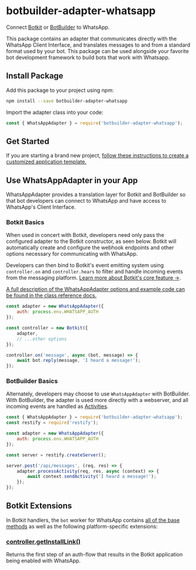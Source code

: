 # botbuilder-adapter-whatsapp

Connect [Botkit](https://www.npmjs.com/package/botkit) or [BotBuilder](https://www.npmjs.com/package/botbuilder) to
WhatsApp.

This package contains an adapter that communicates directly with the WhatsApp Client Interface, and translates messages
to and from a standard format used by your bot. This package can be used alongside your favorite bot development
framework to build bots that work with Whatsapp.

## Install Package

Add this package to your project using npm:

```bash
npm install --save botbuilder-adapter-whatsapp
```

Import the adapter class into your code:

```javascript
const { WhatsAppAdapter } = require('botbuilder-adapter-whatsapp');
```

## Get Started

If you are starting a brand new
project, [follow these instructions to create a customized application template.](../docs/index.md)

## Use WhatsAppAdapter in your App

WhatsAppAdapter provides a translation layer for Botkit and BotBuilder so that bot developers can connect to WhatsApp
and have access to WhatsApp's Client Interface.

### Botkit Basics

When used in concert with Botkit, developers need only pass the configured adapter to the Botkit constructor, as seen
below. Botkit will automatically create and configure the webhook endpoints and other options necessary for
communicating with WhatsApp.

Developers can then bind to Botkit's event emitting system using `controller.on` and `controller.hears` to filter and
handle incoming events from the messaging platform. [Learn more about Botkit's core feature &rarr;](../docs/index.md).

[A full description of the WhatsAppAdapter options and example code can be found in the class reference docs.](../docs/reference/whatsapp.md#create-a-new-whatsappadapter)

```javascript
const adapter = new WhatsAppAdapter({
	auth: process.env.WHATSAPP_AUTH
});

const controller = new Botkit({
	adapter,
	// ...other options
});

controller.on('message', async (bot, message) => {
	await bot.reply(message, 'I heard a message!');
});
```

### BotBuilder Basics

Alternately, developers may choose to use `WhatsAppAdapter` with BotBuilder. With BotBuilder, the adapter is used more
directly with a webserver, and all incoming events are handled
as [Activities](https://docs.microsoft.com/en-us/javascript/api/botframework-schema/activity?view=botbuilder-ts-latest).

```javascript
const { WhatsAppAdapter } = require('botbuilder-adapter-whatsapp');
const restify = require('restify');

const adapter = new WhatsAppAdapter({
	auth: process.env.WHATSAPP_AUTH
});

const server = restify.createServer();

server.post('/api/messages', (req, res) => {
	adapter.processActivity(req, res, async (context) => {
		await context.sendActivity('I heard a message!');
	});
});
```

## Botkit Extensions

In Botkit handlers, the `bot` worker for WhatsApp
contains [all of the base methods](../docs/reference/core.md#BotWorker) as well as the following platform-specific
extensions:

### [controller.getInstallLink()](../docs/reference/whatsapp.md#getinstalllink)

Returns the first step of an auth-flow that results in the Botkit application being enabled with WhatsApp.
